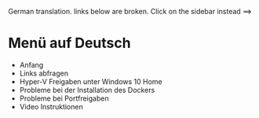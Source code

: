 German translation.
links below are broken. Click on the sidebar instead ==>
# Menü auf Deutsch
* Anfang
* Links abfragen
* Hyper-V Freigaben unter Windows 10 Home
* Probleme bei der Installation des Dockers
* Probleme bei Portfreigaben
* Video Instruktionen